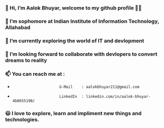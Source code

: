 ### 👋 Hi, I’m Aalok Bhuyar, welcome to my github profile 👨‍💻
### 👀 I’m sophomore at Indian Institute of Information Technology, Allahabad
### 🌱 I’m currently exploring the world of IT and devlopment
### 👯 I’m looking forward to collaborate with devlopers to convert dreams to reality 
### 📫 You can reach me at : 
-                          G-Mail    : aalokbhuyar211@gmail.com                     
-                          LinkedIn  : linkedin.com/in/aalok-bhuyar-4b0655190/
### 😃 I love to explore, learn and impliment new things and technologies.
